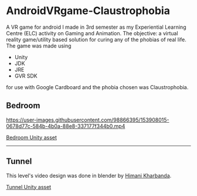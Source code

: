 # AndroidVRgame-Claustrophobia

A VR game for android I made in 3rd semester as my Experiential Learning Centre (ELC) activity on Gaming and Animation. The objective: a virtual reality game/utility based solution for curing any of the phobias of real life.   
The game was made using 
- Unity
- JDK
- JRE
- GVR SDK  

for use with Google Cardboard and the phobia chosen was Claustrophobia.
## Bedroom

https://user-images.githubusercontent.com/98866395/153908015-0678d77c-584b-4b0a-88e8-337177f344b0.mp4

[Bedroom Unity asset](Bedroom.zip)

---

## Tunnel
This level's video design was done in blender by [Himani Kharbanda](https://github.com/kharbandahimani).

[Tunnel Unity asset](Tunnel.zip)
